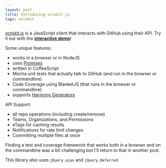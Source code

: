 ```yaml
---
layout: post
title: Introducing octokit.js
tags: octokit
---
```



[octokit.js](https://github.com/philschatz/octokit.js) is a JavaScript client that interacts with GitHub using their API. Try it out with the **[interactive demo](/octokit.js/demo/)**!

Some unique features:

- works in a browser or in NodeJS
- uses [Promises](http://api.jquery.com/category/deferred-object/)
- written in CoffeeScript
- Mocha unit tests that actually talk to GitHub (and run in the browser or commandline)
- Code Coverage using BlanketJS (that runs in the browser or commandline)
- supports [Harmony Generators](http://wiki.ecmascript.org/doku.php?id=harmony:generators)

API Support:

- all repo operations (including create/remove)
- Teams, Organizations, and Permissions
- eTags for caching results
- Notifications for rate limit changes
- Committing multiple files at once

Finding a test and coverage framework that works both in a browser and on the commandline was a bit challenging but I'll return to that in another post.

This library also uses `jQuery.ajax` and `jQuery.Deferred`.
